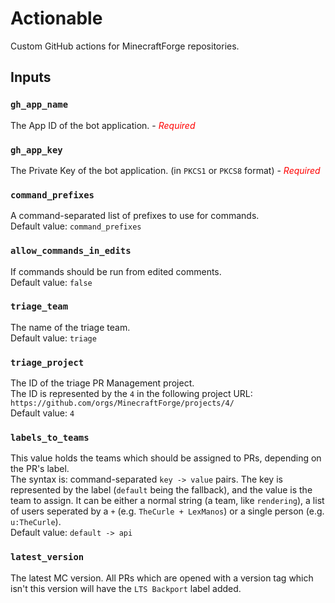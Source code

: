 # Actionable

Custom GitHub actions for MinecraftForge repositories.

## Inputs

### `gh_app_name`

The App ID of the bot application. - <font color=red>*Required*</font>

### `gh_app_key`

The Private Key of the bot application. (in `PKCS1` or `PKCS8` format) - <font color=red>*Required*</font>

### `command_prefixes`

A command-separated list of prefixes to use for commands.  
Default value: `command_prefixes`

### `allow_commands_in_edits`

If commands should be run from edited comments.  
Default value: `false`

### `triage_team`

The name of the triage team.  
Default value: `triage`

### `triage_project`

The ID of the triage PR Management project.  
The ID is represented by the `4` in the following project URL: `https://github.com/orgs/MinecraftForge/projects/4/`  
Default value: `4`

### `labels_to_teams`

This value holds the teams which should be assigned to PRs, depending on the PR's label.  
The syntax is: command-separated `key -> value` pairs. The key
is represented by the label (`default` being the fallback), and the value
is the team to assign. It can be either a normal string (a team, like `rendering`), 
a list of users seperated by a `+` (e.g. `TheCurle + LexManos`) or a single person (e.g. `u:TheCurle`).  
Default value: `default -> api`

### `latest_version`
The latest MC version. All PRs which are opened with a version tag which isn't this version will have the `LTS Backport` label added.